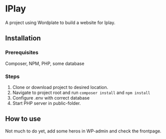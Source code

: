 # IPlay

A project using Wordplate to build a website for Iplay.

## Installation
### Prerequisites
Composer, NPM, PHP, some database

### Steps
1. Clone or download project to desired location.
2. Navigate to project root and run `composer install` and `npm install`
3. Configure .env with correct database
4. Start PHP server in public-folder.


## How to use
Not much to do yet, add some heros in WP-admin and check the frontpage.
